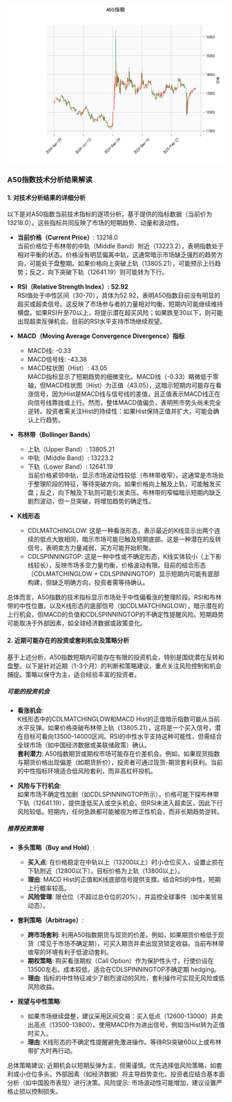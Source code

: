 ![图](A50.png)

### A50指数技术分析结果解读

#### 1. 对技术分析结果的详细分析
以下是对A50指数当前技术指标的逐项分析，基于提供的指标数据（当前价为13218.0）。这些指标共同反映了市场的短期趋势、动量和波动性。

- **当前价格（Current Price）**: 13218.0  
  当前价格位于布林带的中轨（Middle Band）附近（13223.2），表明指数处于相对平衡的状态。价格没有明显偏离中轨，这通常暗示市场缺乏强烈的趋势方向，可能处于盘整期。如果价格向上突破上轨（13805.21），可能预示上行趋势；反之，向下突破下轨（12641.19）则可能转为下行。

- **RSI（Relative Strength Index）: 52.92**  
  RSI值处于中性区间（30-70），具体为52.92，表明A50指数目前没有明显的超买或超卖信号。这反映了市场参与者的力量相对均衡，短期内可能继续维持横盘。如果RSI升至70以上，将提示潜在超买风险；如果跌至30以下，则可能出现超卖反弹机会。目前的RSI水平支持市场继续观望。

- **MACD（Moving Average Convergence Divergence）指标**  
  - MACD线: -0.33  
  - MACD信号线: -43.38  
  - MACD柱状图（Hist）: 43.05  
  MACD指标显示了短期趋势的细微变化。MACD线（-0.33）略微低于零轴，但MACD柱状图（Hist）为正值（43.05），这暗示短期内可能存在看涨信号，因为Hist是MACD线与信号线的差值，且正值表示MACD线正在向信号线靠拢或上行。然而，整体MACD值偏负，表明熊市势头尚未完全逆转。投资者需关注Hist的持续性：如果Hist保持正值并扩大，可能会确认上行趋势。

- **布林带（Bollinger Bands）**  
  - 上轨（Upper Band）: 13805.21  
  - 中轨（Middle Band）: 13223.2  
  - 下轨（Lower Band）: 12641.19  
  当前价格紧邻中轨，显示市场波动性较低（布林带收窄）。这通常是市场处于整理阶段的特征，等待突破方向。如果价格向上触及上轨，可能触发买盘；反之，向下触及下轨则可能引发卖压。布林带的窄幅暗示短期内缺乏剧烈波动，但一旦突破，将增加趋势的确定性。

- **K线形态**  
  - CDLMATCHINGLOW: 这是一种看涨形态，表示最近的K线显示出两个连续的低点大致相同，暗示市场可能已触及短期底部。这是一种潜在的反转信号，表明卖方力量减弱，买方可能开始积聚。  
  - CDLSPINNINGTOP: 这是一种中性或不确定形态，K线实体较小（上下影线较长），反映市场多空力量均衡，价格波动有限。目前的结合形态（CDLMATCHINGLOW + CDLSPINNINGTOP）显示短期内可能有底部构建，但缺乏明确方向，投资者需等待确认。

总体而言，A50指数的技术指标显示市场处于中性偏看涨的整理阶段。RSI和布林带的中性位置，以及K线形态的底部信号（如CDLMATCHINGLOW），暗示潜在的上行机会，但MACD的负值和CDLSPINNINGTOP的不确定性提醒风险。短期趋势可能取决于外部因素，如全球经济数据或政策变化。

#### 2. 近期可能存在的投资或套利机会及策略分析
基于上述分析，A50指数短期内可能存在有限的投资机会，特别是围绕潜在反转和盘整。以下是针对近期（1-3个月）的判断和策略建议，重点关注风险控制和机会捕捉。策略以保守为主，适合经验丰富的投资者。

##### 可能的投资机会
- **看涨机会**:  
  K线形态中的CDLMATCHINGLOW和MACD Hist的正值暗示指数可能从当前水平反弹。如果价格突破布林带上轨（13805.21），这将是一个买入信号，潜在目标可看向13500-14000区间。RSI的中性水平支持这种可能性，但需结合全球市场（如中国经济数据或美联储政策）确认。  
  **套利潜力**: A50指数期货或期权市场可能存在价差机会。例如，如果现货指数与期货价格出现偏差（如期货折价），投资者可通过现货-期货套利获利。当前的中性指标环境适合低风险套利，而非高杠杆投机。

- **风险与下行机会**:  
  如果市场不确定性加剧（如CDLSPINNINGTOP所示），价格可能下探布林带下轨（12641.19），提供逢低买入或空头机会。但RSI未进入超卖区，因此下行风险较低。短期内，任何急跌都可能被视为修正性机会，而非长期趋势逆转。

##### 推荐投资策略
- **多头策略（Buy and Hold）**:  
  - **买入点**: 在价格稳定在中轨以上（13200以上）时小仓位买入，设置止损在下轨附近（12800以下）。目标价格为上轨（13800以上）。  
  - **理由**: MACD Hist的正值和K线底部信号提供支撑。结合RSI的中性，短期上行概率较高。  
  - **风险管理**: 限仓位（不超过总仓位的20%），并监控全球事件（如中美贸易动态）。  

- **套利策略（Arbitrage）**:  
  - **跨市场套利**: 利用A50指数期货与现货的价差。例如，如果期货价格低于现货（常见于市场不确定期），可买入期货并卖出现货锁定收益。当前布林带收窄的环境有利于低波动套利。  
  - **期权策略**: 购买看涨期权（Call Option）作为保护性头寸，行使价设在13500左右。成本较低，适合在CDLSPINNINGTOP不确定期 hedging。  
  - **理由**: 指标的中性特征减少了剧烈波动的风险，套利操作可实现无风险或低风险收益。  

- **观望与中性策略**:  
  - 如果市场继续盘整，建议采用区间交易：买入低点（12600-13000）并卖出高点（13500-13800）。使用MACD作为进出信号，例如当Hist转为正值时买入。  
  - **理由**: K线形态的不确定性提醒避免激进操作。等待RSI突破60以上或布林带扩大时再行动。  

总体策略建议: 近期机会以短期反弹为主，但需谨慎。优先选择低风险策略，如套利或小仓位多头。外部因素（如经济数据）将主导趋势变化，投资者应结合基本面分析（如中国股市表现）进行决策。风险提示: 市场波动性可能增加，建议设置严格止损以控制损失。